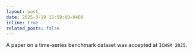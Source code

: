 ```yaml
---
layout: post
date: 2025-3-19 15:59:00-0400
inline: true
related_posts: false
---
```

A paper on a time-series benchmark dataset was accepted at `ICWSM 2025`.